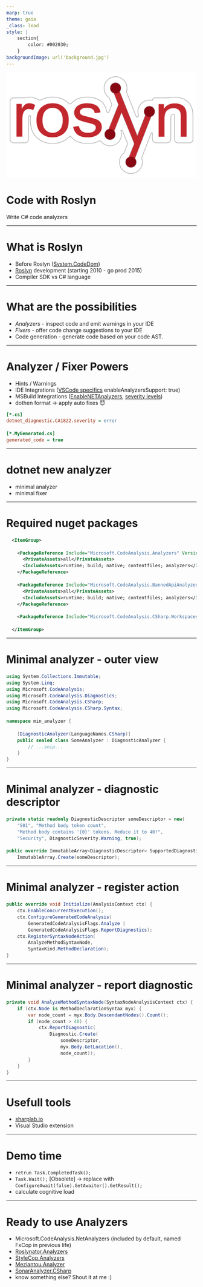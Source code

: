 ```yaml
---
marp: true
theme: gaia
_class: lead
style: |
    section{
        color: #002030;
    }
backgroundImage: url('background.jpg')
---
```


![bg left:40% 80%](roslyn_logo.png)

# Code with Roslyn

Write C# code analyzers

---

# What is Roslyn

* Before Roslyn ([System.CodeDom](https://learn.microsoft.com/en-us/dotnet/api/system.codedom))
* [Roslyn](https://en.wikipedia.org/wiki/Roslyn_(compiler)) development (starting 2010 - go prod 2015)
* Compiler SDK vs C# language

<!-- 
System.CodeDom:
only usefull in code generation but not parsing (parsig still a black box)
still need too use CSC to emit IL

Roslyn development started in early 2010.
At 2015 reached maturity and was moved to github.

Roslyn isboth a compiler and an API to create code analysis or other IDE tooling
Also canbe used for code generation.
 -->

---

# What are the possibilities

* *Analyzers* - inspect code and emit warnings in your IDE
* *Fixers* - offer code change suggestions to your IDE
* Code generation - generate code based on your code AST.

---

# Analyzer / Fixer Powers

* Hints / Warnings
* IDE Integrations ([VSCode specifics](https://www.strathweb.com/2019/04/roslyn-analyzers-in-code-fixes-in-omnisharp-and-vs-code/) enableAnalyzersSupport: true)
* MSBuild Integrations ([EnableNETAnalyzers](https://learn.microsoft.com/en-us/dotnet/core/project-sdk/msbuild-props#enablenetanalyzers), [severity levels](https://learn.microsoft.com/en-us/visualstudio/code-quality/roslyn-analyzers-overview?view=vs-2022#severity-levels-of-analyzers))
* dothen format -> apply auto fixes 😈

```ini
[*.cs]
dotnet_diagnostic.CA1822.severity = error

[*.MyGenerated.cs]
generated_code = true
```

<!-- 
hints / warnings can be customized on rule basis
VSCode needs additional settinngs

to exclude running analysis ongenerated code you can
also include editor config settings.

 -->

---

# dotnet new analyzer

* minimal analyzer
* minimal fixer

---

# Required nuget packages

```xml
  <ItemGroup>

    <PackageReference Include="Microsoft.CodeAnalysis.Analyzers" Version="3.3.3">
      <PrivateAssets>all</PrivateAssets>
      <IncludeAssets>runtime; build; native; contentfiles; analyzers</IncludeAssets>
    </PackageReference>

    <PackageReference Include="Microsoft.CodeAnalysis.BannedApiAnalyzers" Version="3.3.3">
      <PrivateAssets>all</PrivateAssets>
      <IncludeAssets>runtime; build; native; contentfiles; analyzers</IncludeAssets>
    </PackageReference>

    <PackageReference Include="Microsoft.CodeAnalysis.CSharp.Workspaces" Version="4.4.0" />
    
  </ItemGroup>
```

---

# Minimal analyzer - outer view

```csharp
using System.Collections.Immutable;
using System.Linq;
using Microsoft.CodeAnalysis;
using Microsoft.CodeAnalysis.Diagnostics;
using Microsoft.CodeAnalysis.CSharp;
using Microsoft.CodeAnalysis.CSharp.Syntax;

namespace min_analyzer {

    [DiagnosticAnalyzer(LanguageNames.CSharp)]
    public sealed class SomeAnalyzer : DiagnosticAnalyzer {
        // ...snip... 
    }
}
```

---

# Minimal analyzer - diagnostic descriptor

```csharp
private static readonly DiagnosticDescriptor someDescriptor = new(
    "S01", "Method body token count",
    "Method body contains '{0}' tokens. Reduce it to 40!",
    "Security", DiagnosticSeverity.Warning, true);

public override ImmutableArray<DiagnosticDescriptor> SupportedDiagnostics =>
    ImmutableArray.Create(someDescriptor);
```

---

# Minimal analyzer - register action

```csharp
public override void Initialize(AnalysisContext ctx) {
    ctx.EnableConcurrentExecution();
    ctx.ConfigureGeneratedCodeAnalysis(
        GeneratedCodeAnalysisFlags.Analyze |
        GeneratedCodeAnalysisFlags.ReportDiagnostics);
    ctx.RegisterSyntaxNodeAction(
        AnalyzeMethodSyntaxNode,
        SyntaxKind.MethodDeclaration);
}
```

---

# Minimal analyzer - report diagnostic

```csharp
private void AnalyzeMethodSyntaxNode(SyntaxNodeAnalysisContext ctx) {
    if (ctx.Node is MethodDeclarationSyntax myx) {
        var node_count = myx.Body.DescendantNodes().Count();
        if (node_count > 40) {
            ctx.ReportDiagnostic(
                Diagnostic.Create(
                    someDescriptor,
                    myx.Body.GetLocation(),
                    node_count));
        }
    }
}
```

---

# Usefull tools

* [sharplab.io](https://sharplab.io/)
* Visual Studio extension

---

# Demo time

* `retrun Task.CompletedTask();`
* `Task.Wait();` [Obsolete] -> replace with `ConfigureAwait(false).GetAwaiter().GetResult();`
* calculate cognitive load

---

# Ready to use Analyzers

* Microsoft.CodeAnalysis.NetAnalyzers (included by default, named FxCop in previous life)
* [Roslynator.Analyzers](https://www.nuget.org/packages/Roslynator.Analyzers/)
* [StyleCop.Analyzers](https://www.nuget.org/packages/StyleCop.Analyzers/)
* [Meziantou.Analyzer](https://www.nuget.org/packages/Meziantou.Analyzer/)
* [SonarAnalyzer.CSharp](https://www.nuget.org/packages/SonarAnalyzer.CSharp/)
* know something else? Shout it at me :)
